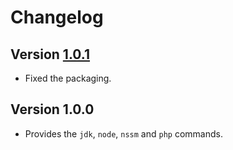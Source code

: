 # Changelog

## Version [1.0.1](https://github.com/cedx/cli/compare/v1.0.0...v1.0.1)
- Fixed the packaging.

## Version 1.0.0
- Provides the `jdk`, `node`, `nssm` and `php` commands.
